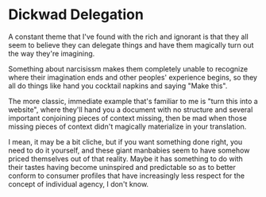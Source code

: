 # Dickwad Delegation

A constant theme that I've found with the rich and ignorant is that they all seem to believe they can delegate things and have them magically turn out the way they're imagining.

Something about narcisissm makes them completely unable to recognize where their imagination ends and other peoples' experience begins, so they all do things like hand you cocktail napkins and saying "Make this".

The more classic, immediate example that's familiar to me is "turn this into a website", where they'll hand you a document with no structure and several important conjoining pieces of context missing, then be mad when those missing pieces of context didn't magically materialize in your translation.

I mean, it may be a bit cliche, but if you want something done right, you need to do it yourself, and these giant manbabies seem to have somehow priced themselves out of that reality. Maybe it has something to do with their tastes having become uninspired and predictable so as to better conform to consumer profiles that have increasingly less respect for the concept of individual agency, I don't know.
